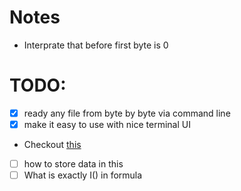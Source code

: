 # Notes
- Interprate that before first byte is 0

# TODO:
- [x] ready any file from byte by byte via command line
- [x] make it easy to use with nice terminal UI
 - Checkout [this](https://github.com/ratatui-org/ratatui)
 - [ ] how to store data in this
- [ ] What is exactly I() in formula
